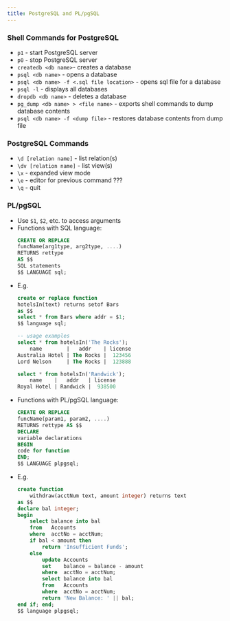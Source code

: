 ```yaml
---
title: PostgreSQL and PL/pgSQL
---
```


### Shell Commands for PostgreSQL
* `p1` - start PostgreSQL server
* `p0` - stop PostgreSQL server
* `createdb <db name>`- creates a database
* `psql <db name>` - opens a database
* `psql <db name> -f <.sql file location>` - opens sql file for a database
* `psql -l` - displays all databases
* `dropdb <db name>` - deletes a database
* `pg_dump <db name> > <file name>` - exports shell commands to dump database contents
* `psql <db name> -f <dump file>` - restores database contents from dump file

### PostgreSQL Commands
* `\d [relation name]` - list relation(s)
* `\dv [relation name]` - list view(s)
* `\x` - expanded view mode
* `\e` - editor for previous command ???
* `\q` - quit

### PL/pgSQL
* Use `$1`, `$2`, etc. to access arguments
* Functions with SQL language:
    ```sql
    CREATE OR REPLACE
    funcName(arg1type, arg2type, ....)
    RETURNS rettype 
    AS $$
    SQL statements
    $$ LANGUAGE sql;
    ```
* E.g.
    ```sql
    create or replace function
    hotelsIn(text) returns setof Bars
    as $$
    select * from Bars where addr = $1;
    $$ language sql;

    -- usage examples
    select * from hotelsIn('The Rocks');
        name        |   addr    | license
    Australia Hotel | The Rocks |  123456
    Lord Nelson     | The Rocks |  123888

    select * from hotelsIn('Randwick');
        name    |   addr   | license
    Royal Hotel | Randwick |  938500
    ```
* Functions with PL/pgSQL language:
    ```sql
    CREATE OR REPLACE
    funcName(param1, param2, ....)
    RETURNS rettype AS $$
    DECLARE
    variable declarations
    BEGIN
    code for function
    END;
    $$ LANGUAGE plpgsql;
    ```
* E.g.
    ```sql
    create function
        withdraw(acctNum text, amount integer) returns text
    as $$
    declare bal integer;
    begin
        select balance into bal
        from   Accounts
        where  acctNo = acctNum;
        if bal < amount then
            return 'Insufficient Funds';
        else
            update Accounts
            set    balance = balance - amount
            where  acctNo = acctNum;
            select balance into bal
            from   Accounts
            where  acctNo = acctNum;
            return 'New Balance: ' || bal;
    end if; end;
    $$ language plpgsql;
    ```